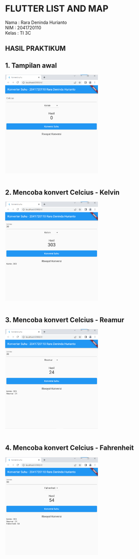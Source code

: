 # FLUTTER LIST AND MAP
Nama  : Rara Deninda Hurianto <br/>
NIM   : 2041720110 <br/>
Kelas : TI 3C <br/>

## HASIL PRAKTIKUM
## 1. Tampilan awal
<img src="img/1-tampilanAwal.png" alt="drawing" width="300"/>
<br/>
<br/>

## 2. Mencoba konvert Celcius - Kelvin
<img src="img/2-kelvin.png" alt="drawing" width="300"/>
<br/>
<br/>

## 3. Mencoba konvert Celcius - Reamur
<img src="img/3-reamur.png" alt="drawing" width="300"/>
<br/>
<br/>

## 4. Mencoba konvert Celcius - Fahrenheit
<img src="img/4-fahrenheit.png" alt="drawing" width="300"/>
<br/>
<br/>

